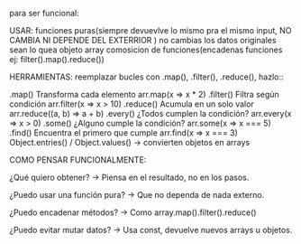 para ser funcional:

USAR:
funciones puras(siempre devuevlve lo mismo pra el mismo input, NO CAMBIA NI DEPENDE DEL EXTERRIOR )
no cambias los datos originales sean lo quea objeto array
comosicion de funciones(encadenas funciones ej: filter().map().reduce())


HERRAMIENTAS:
reemplazar bucles con .map(), .filter(), .reduce(), hazlo::

.map()	Transforma cada elemento	arr.map(x => x * 2)
.filter()	Filtra según condición	arr.filter(x => x > 10)
.reduce()	Acumula en un solo valor	arr.reduce((a, b) => a + b)
.every()	¿Todos cumplen la condición?	arr.every(x => x > 0)
.some()	¿Alguno cumple la condición?	arr.some(x => x === 5)
.find()	Encuentra el primero que cumple	arr.find(x => x === 3)
Object.entries() / Object.values() → convierten objetos en arrays


COMO PENSAR FUNCIONALMENTE: 

¿Qué quiero obtener? → Piensa en el resultado, no en los pasos.

¿Puedo usar una función pura? → Que no dependa de nada externo.

¿Puedo encadenar métodos? → Como array.map().filter().reduce()

¿Puedo evitar mutar datos? → Usa const, devuelve nuevos arrays u objetos.
